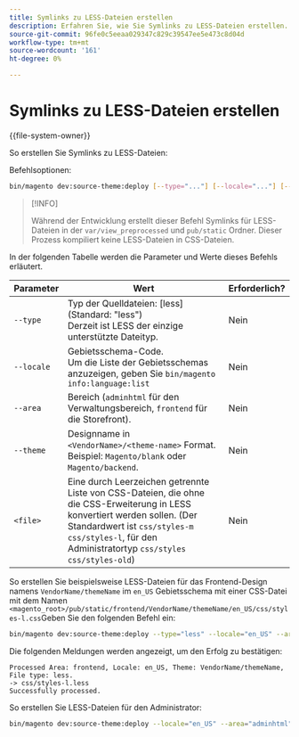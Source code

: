```yaml
---
title: Symlinks zu LESS-Dateien erstellen
description: Erfahren Sie, wie Sie Symlinks zu LESS-Dateien erstellen.
source-git-commit: 96fe0c5eeaa029347c829c39547ee5e473c8d04d
workflow-type: tm+mt
source-wordcount: '161'
ht-degree: 0%

---
```



# Symlinks zu LESS-Dateien erstellen

{{file-system-owner}}

So erstellen Sie Symlinks zu LESS-Dateien:

Befehlsoptionen:

```bash
bin/magento dev:source-theme:deploy [--type="..."] [--locale="..."] [--area="..."] [--theme="..."] [file1] ... [fileN]
```

>[!INFO]
>
>Während der Entwicklung erstellt dieser Befehl Symlinks für LESS-Dateien in der `var/view_preprocessed` und `pub/static` Ordner. Dieser Prozess kompiliert keine LESS-Dateien in CSS-Dateien.

In der folgenden Tabelle werden die Parameter und Werte dieses Befehls erläutert.

| Parameter | Wert | Erforderlich? |
| --------- | ----- | --------- |
| `--type` | Typ der Quelldateien: [less] (Standard: &quot;less&quot;)<br>Derzeit ist LESS der einzige unterstützte Dateityp. | Nein |
| `--locale` | Gebietsschema-Code.<br>Um die Liste der Gebietsschemas anzuzeigen, geben Sie `bin/magento info:language:list` | Nein |
| `--area` | Bereich (`adminhtml` für den Verwaltungsbereich, `frontend` für die Storefront). | Nein |
| `--theme` | Designname in `<VendorName>/<theme-name>` Format. Beispiel: `Magento/blank` oder `Magento/backend`. | Nein |
| `<file>` | Eine durch Leerzeichen getrennte Liste von CSS-Dateien, die ohne die CSS-Erweiterung in LESS konvertiert werden sollen. (Der Standardwert ist `css/styles-m css/styles-l`, für den Administratortyp `css/styles css/styles-old`) | Nein |

So erstellen Sie beispielsweise LESS-Dateien für das Frontend-Design namens `VendorName/themeName` im `en_US` Gebietsschema mit einer CSS-Datei mit dem Namen `<magento_root>/pub/static/frontend/VendorName/themeName/en_US/css/styles-l.css`Geben Sie den folgenden Befehl ein:

```bash
bin/magento dev:source-theme:deploy --type="less" --locale="en_US" --area="frontend" --theme="VendorName/themeName" css/styles-l
```

Die folgenden Meldungen werden angezeigt, um den Erfolg zu bestätigen:

```terminal
Processed Area: frontend, Locale: en_US, Theme: VendorName/themeName, File type: less.
-> css/styles-l.less
Successfully processed.
```

So erstellen Sie LESS-Dateien für den Administrator:

```bash
bin/magento dev:source-theme:deploy --locale="en_US" --area="adminhtml" --theme="Magento/backend" css/styles css/styles-old
```
